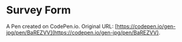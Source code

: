 # Survey Form 

A Pen created on CodePen.io. Original URL: [https://codepen.io/gen-jpg/pen/BaREZVV](https://codepen.io/gen-jpg/pen/BaREZVV).


